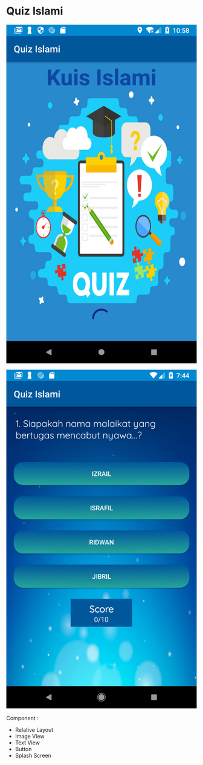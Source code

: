 # Quiz Islami

![screenshot](app/src/main/res/Screenshot_1542427134.png)

![screenshot](app/src/main/res/Screenshot_1543625120.png)


Component :
- Relative Layout
- Image View
- Text View 
- Button
- Splash Screen

